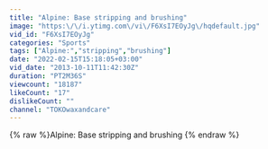 ```yaml
---
title: "Alpine: Base stripping and brushing"
image: "https:\/\/i.ytimg.com\/vi\/F6XsI7EOyJg\/hqdefault.jpg"
vid_id: "F6XsI7EOyJg"
categories: "Sports"
tags: ["Alpine:","stripping","brushing"]
date: "2022-02-15T15:18:05+03:00"
vid_date: "2013-10-11T11:42:30Z"
duration: "PT2M36S"
viewcount: "18187"
likeCount: "17"
dislikeCount: ""
channel: "TOKOwaxandcare"
---
```

{% raw %}Alpine: Base stripping and brushing {% endraw %}
